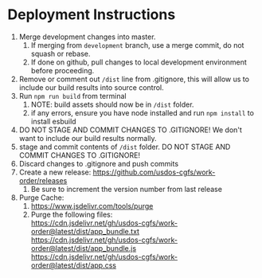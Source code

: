 # Deployment Instructions

1. Merge development changes into master.
   1. If merging from `development` branch, use a merge commit, do not squash or rebase.
   2. If done on github, pull changes to local development environment before proceeding.
2. Remove or comment out `/dist` line from .gitignore, this will allow us to include our build results into source control.
3. Run `npm run build` from terminal
   1. NOTE: build assets should now be in `/dist` folder.
   2. if any errors, ensure you have node installed and run `npm install` to install esbuild
4. DO NOT STAGE AND COMMIT CHANGES TO .GITIGNORE! We don't want to include our build results normally.
5. stage and commit contents of `/dist` folder. DO NOT STAGE AND COMMIT CHANGES TO .GITIGNORE!
6. Discard changes to .gitignore and push commits
7. Create a new release: https://github.com/usdos-cgfs/work-order/releases
   1. Be sure to increment the version number from last release
8. Purge Cache:
   1. https://www.jsdelivr.com/tools/purge
   2. Purge the following files:  
      https://cdn.jsdelivr.net/gh/usdos-cgfs/work-order@latest/dist/app_bundle.txt  
      https://cdn.jsdelivr.net/gh/usdos-cgfs/work-order@latest/dist/app_bundle.js  
      https://cdn.jsdelivr.net/gh/usdos-cgfs/work-order@latest/dist/app.css
